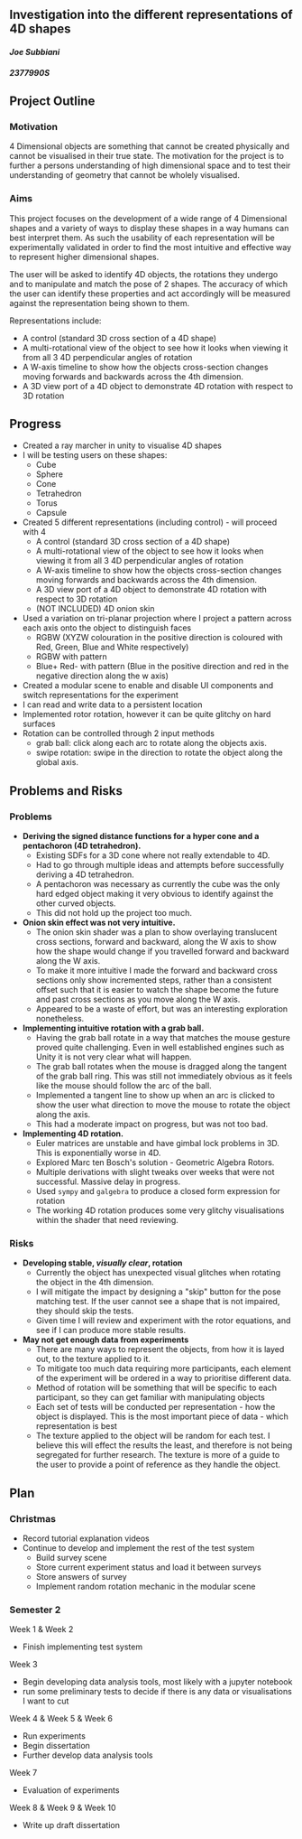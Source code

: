 ## Investigation into the different representations of 4D shapes
#### *Joe Subbiani*
#### *2377990S*

## Project Outline

### Motivation
<!--[Clearly motivate the purpose of your project; why someone would care about what you are doing]-->

4 Dimensional objects are something that cannot be created physically and cannot be visualised in their true state. The motivation for the project is to further a persons understanding of high dimensional space and to test their understanding of geometry that cannot be wholely visualised.

### Aims
<!--[Clearly state what the project is intended to do. This should be something which is measurable; it should be possible to tell if you succeeded]-->

This project focuses on the development of a wide range of 4 Dimensional shapes and a variety of ways to display these shapes in a way humans can best interpret them. As such the usability of each representation will be experimentally validated in order to find the most intuitive and effective way to represent higher dimensional shapes.

The user will be asked to identify 4D objects, the rotations they undergo and to manipulate and match the pose of 2 shapes. The accuracy of which the user can identify these properties and act accordingly will be measured against the representation being shown to them.

Representations include:   

 - A control (standard 3D cross section of a 4D shape)
 - A multi-rotational view of the object to see how it looks when viewing it from all 3 4D perpendicular angles of rotation
 - A W-axis timeline to show how the objects cross-section changes moving forwards and backwards across the 4th dimension.
 - A 3D view port of a 4D object to demonstrate 4D rotation with respect to 3D rotation

## Progress

 - Created a ray marcher in unity to visualise 4D shapes
 - I will be testing users on these shapes: 
   - Cube
   - Sphere
   - Cone
   - Tetrahedron
   - Torus
   - Capsule
 - Created 5 different representations (including control) - will proceed with 4
   - A control (standard 3D cross section of a 4D shape)
   - A multi-rotational view of the object to see how it looks when viewing it from all 3 4D perpendicular angles of rotation
   - A W-axis timeline to show how the objects cross-section changes moving forwards and backwards across the 4th dimension.
   - A 3D view port of a 4D object to demonstrate 4D rotation with respect to 3D rotation
   - (NOT INCLUDED) 4D onion skin
 - Used a variation on tri-planar projection where I project a pattern across each axis onto the object to distinguish faces
   - RGBW (XYZW colouration in the positive direction is coloured with Red, Green, Blue and White respectively)
   - RGBW with pattern
   - Blue+ Red- with pattern (Blue in the positive direction and red in the negative direction along the w axis)
 - Created a modular scene to enable and disable UI components and switch representations for the experiment
 - I can read and write data to a persistent location
 - Implemented rotor rotation, however it can be quite glitchy on hard surfaces
 - Rotation can be controlled through 2 input methods
   - grab ball: click along each arc to rotate along the objects axis.
   - swipe rotation: swipe in the direction to rotate the object along the global axis.

## Problems and Risks
### Problems

 - **Deriving the signed distance functions for a hyper cone and a pentachoron (4D tetrahedron).**
   - Existing SDFs for a 3D cone where not really extendable to 4D.
   - Had to go through multiple ideas and attempts before successfully deriving a 4D tetrahedron.
   - A pentachoron was necessary as currently the cube was the only hard edged object making it very obvious to identify against the other curved objects.
   - This did not hold up the project too much.
 - **Onion skin effect was not very intuitive.**
   - The onion skin shader was a plan to show overlaying translucent cross sections, forward and backward, along the W axis to show how the shape would change if you travelled forward and backward along the W axis.
   - To make it more intuitive I made the forward and backward cross sections only show incremented steps, rather than a consistent offset such that it is easier to watch the shape become the future and past cross sections as you move along the W axis.
   - Appeared to be a waste of effort, but was an interesting exploration nonetheless.
 - **Implementing intuitive rotation with a grab ball.**
   - Having the grab ball rotate in a way that matches the mouse gesture proved quite challenging. Even in well established engines such as Unity it is not very clear what will happen.
   - The grab ball rotates when the mouse is dragged along the tangent of the grab ball ring. This was still not immediately obvious as it feels like the mouse should follow the arc of the ball.
   - Implemented a tangent line to show up when an arc is clicked to show the user what direction to move the mouse to rotate the object along the axis.
   - This had a moderate impact on progress, but was not too bad.
 - **Implementing 4D rotation.**
   - Euler matrices are unstable and have gimbal lock problems in 3D. This is exponentially worse in 4D.
   - Explored Marc ten Bosch's solution - Geometric Algebra Rotors.
   - Multiple derivations with slight tweaks over weeks that were not successful. Massive delay in progress.
   - Used `sympy` and `galgebra` to produce a closed form expression for rotation
   - The working 4D rotation produces some very glitchy visualisations within the shader that need reviewing.

### Risks

 - **Developing stable, *visually clear*, rotation**
   - Currently the object has unexpected visual glitches when rotating the object in the 4th dimension.
   - I will mitigate the impact by designing a "skip" button for the pose matching test. If the user cannot see a shape that is not impaired, they should skip the tests.
   - Given time I will review and experiment with the rotor equations, and see if I can produce more stable results.
 - **May not get enough data from experiments**
   - There are many ways to represent the objects, from how it is layed out, to the texture applied to it.
   - To mitigate too much data requiring more participants, each element of the experiment will be ordered in a way to prioritise different data.
   - Method of rotation will be something that will be specific to each participant, so they can get familiar with manipulating objects
   - Each set of tests will be conducted per representation - how the object is displayed. This is the most important piece of data - which representation is best
   - The texture applied to the object will be random for each test. I believe this will effect the results the least, and therefore is not being segregated for further research. The texture is more of a guide to the user to provide a point of reference as they handle the object.

## Plan

### Christmas

 - Record tutorial explanation videos
 - Continue to develop and implement the rest of the test system
   - Build survey scene
   - Store current experiment status and load it between surveys
   - Store answers of survey
   - Implement random rotation mechanic in the modular scene

### Semester 2

Week 1 & Week 2  

 - Finish implementing test system

Week 3   

 - Begin developing data analysis tools, most likely with a jupyter notebook
 - run some preliminary tests to decide if there is any data or visualisations I want to cut

Week 4 & Week 5 & Week 6  

 - Run experiments
 - Begin dissertation
 - Further develop data analysis tools

Week 7  

 - Evaluation of experiments

Week 8 & Week 9 & Week 10  

 - Write up draft dissertation

